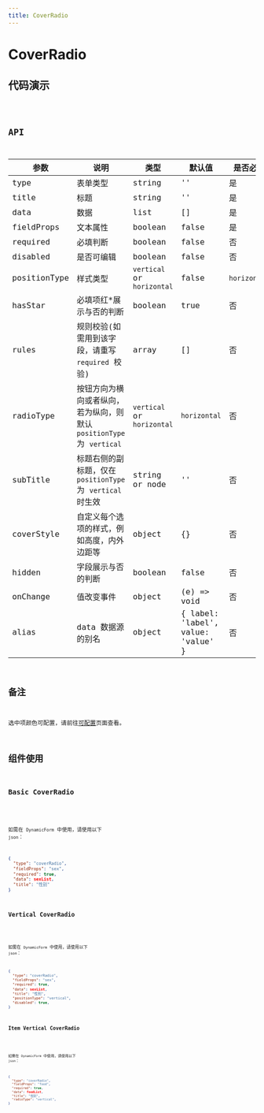 ```yaml
---
title: CoverRadio
---
```


# CoverRadio

## 代码演示

<code src="./demo/index.tsx" />

## API

| 参数         | 说明                                                                  | 类型                       | 默认值                             | 是否必填     |
| ------------ | --------------------------------------------------------------------- | -------------------------- | ---------------------------------- | ------------ |
| type         | 表单类型                                                              | string                     | ''                                 | 是           |
| title        | 标题                                                                  | string                     | ''                                 | 是           |
| data         | 数据                                                                  | list                       | []                                 | 是           |
| fieldProps   | 文本属性                                                              | boolean                    | false                              | 是           |
| required     | 必填判断                                                              | boolean                    | false                              | 否           |
| disabled     | 是否可编辑                                                            | boolean                    | false                              | 否           |
| positionType | 样式类型                                                              | `vertical` or `horizontal` | false                              | `horizontal` |
| hasStar      | 必填项红\*展示与否的判断                                              | boolean                    | true                               | 否           |
| rules        | 规则校验(如需用到该字段，请重写 `required` 校验)                      | array                      | []                                 | 否           |
| radioType    | 按钮方向为横向或者纵向，若为纵向，则默认 `positionType` 为 `vertical` | `vertical` or `horizontal` | `horizontal`                       | 否           |
| subTitle     | 标题右侧的副标题，仅在 `positionType` 为 `vertical` 时生效            | string or node             | ''                                 | 否           |
| coverStyle   | 自定义每个选项的样式，例如高度，内外边距等                            | object                     | {}                                 | 否           |
| hidden       | 字段展示与否的判断                                                    | boolean                    | false                              | 否           |
| onChange     | 值改变事件                                                            | object                     | (e) => void                        | 否           |
| alias        | data 数据源的别名                                                     | object                     | { label: 'label', value: 'value' } | 否           |

## 备注

选中项颜色可配置，请前往[可配置](https://dform.alitajs.com/setting)页面查看。

## 组件使用

### Basic CoverRadio

<code src="./demo/basicRadio.tsx" />

如需在 `DynamicForm` 中使用，请使用以下 `json`：

```json
{
  "type": "coverRadio",
  "fieldProps": "sex",
  "required": true,
  "data": sexList,
  "title": "性别"
}
```

### Vertical CoverRadio

<code src="./demo/vertical.tsx" />

如需在 `DynamicForm` 中使用，请使用以下 `json`：

```json
{
  "type": "coverRadio",
  "fieldProps": "sex",
  "required": true,
  "data": sexList,
  "title": "性别",
  "positionType": "vertical",
  "disabled": true,
}
```

### Item Vertical CoverRadio

<code src="./demo/itemVertical.tsx" />

如需在 `DynamicForm` 中使用，请使用以下 `json`：

```json
{
  "type": "coverRadio",
  "fieldProps": "food",
  "required": true,
  "data": foodList,
  "title": "性别",
  "radioType": "vertical",
}
```
